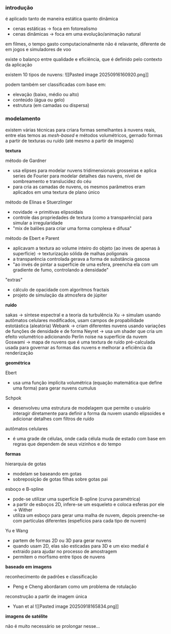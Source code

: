 ### introdução

é aplicado tanto de maneira estática quanto dinâmica
- cenas estáticas -> foca em fotorealismo
- cenas dinâmicas -> foca em uma evolução/animação natural

em filmes, o tempo gasto computacionalmente não é relavante, diferente de em jogos e simuladores de voo

existe o balanço entre qualidade e eficiência, que é definido pelo contexto da aplicação

existem 10 tipos de nuvens:
![[Pasted image 20250916160920.png]]

podem também ser classificadas com base em:
- elevação (baixo, médio ou alto)
- conteúdo (água ou gelo)
- estrutura (em camadas ou dispersa)

### modelamento

existem várias técnicas para criara formas semelhantes à nuvens reais, entre elas temos as *mesh-based* e métodos volumétricos, gernado formas a partir de texturas ou ruído (até mesmo a partir de imagens)

**textura**

método de Gardner
- usa elipses para modelar nuvens tridimensionais grosseiras e aplica series de Fourier para modelar detalhes das nuvens, nível de sombreamento e translucidez do céu
- para cria as camadas de nuvens, os mesmos parâmetros eram aplicados em uma textura de plano único

método de Elinas e Stuerzlinger
- novidade -> primitivas elipsoidais
- controle das propriedades de textura (como a transparência) para simular a irregularidade
- "mix de balões para criar uma forma complexa e difusa"

método de Ebert e Parent
- aplicavam a textura ao volume inteiro do objeto (ao inves de apenas à superfície) -> texturização sólida de malhas poligonais
- a transparência controlada gerava a forma de substância gasosa
- "ao invés de pintar a superfície de uma esfera, preencha ela com um gradiente de fumo, controlando a densidade"

"extras"
- cálculo de opacidade com algoritmos fractais
- projeto de simulação da atmosfera de júpiter

**ruído**

sakas -> síntese espectral e a teoria da turbulência
Xu -> simulam usando autômatos celulares modificados, usam campos de propabilidade estotástica (aleatória)
Webank -> criam diferentes nuvens usando variações de funções de densidade e de forma
Neyret -> usa um shader que cria um efeito volumétrico adicionando Perlin noise na superfície da nuvem
Goswami -> mapa de nuvens que é uma textura de ruído pré-calculada usada para governar as formas das nuvens e melhorar a eficiência da renderização

**geométrica**

Ebert
- usa uma função implícita volumétrica (equação matemática que define uma forma) para gerar nuvens cumulus

Schpok
- desenvolveu uma estrutura de modelagem que permite o usuário interagir diretamente para definir a forma da nuvem usando elipsoides e adicionar detalhes com filtros de ruído

autômatos celulares
- é uma grade de células, onde cada célula muda de estado com base em regras que dependem de seus vizinhos e do tempo

**formas**

hierarquia de gotas 
- modelam se baseando em gotas
- sobreposição de gotas filhas sobre gotas pai

esboço e B-spline
- pode-se utilizar uma superfície B-spline (curva paramétrica) 
- a partir de esboços 2D, infere-se um esqueleto e coloca esferas por ele -> Wither
- utiliza um esboço para gerar uma malha de nuvem, depois preenche-se com partículas diferentes (espefícios para cada tipo de nuvem)

Yu e Wang
- partem de formas 2D ou 3D para gerar nuvens
- quando usam 2D, elas são esticadas para 3D e um eixo medial é extraido para ajudar no processo de amostragem
- permitem o morfismo entre tipos de nuvens

**baseado em imagens**

reconhecimento de padrões e classificação
- Peng e Cheng abordaram como um problema de rotulação 

reconstrução a partir de imagem única
- Yuan et al
![[Pasted image 20250918165834.png]]

**imagens de satélite**

não é muito necessário se prolongar nesse...







